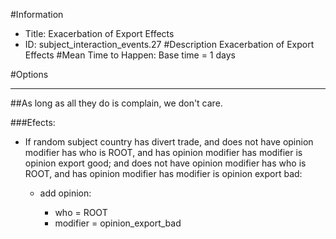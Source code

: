 #Information
 - Title: Exacerbation of Export Effects
 - ID: subject_interaction_events.27
#Description
Exacerbation of Export Effects
#Mean Time to Happen:
Base time = 1 days

#Options

___
##As long as all they do is complain, we don't care.

###Efects:<ul><li>If random subject country has divert trade, and does not have opinion modifier has who is ROOT, and has opinion modifier has modifier is opinion export good; and does not have opinion modifier has who is ROOT, and has opinion modifier has modifier is opinion export bad:</li><ul><li>add opinion:</li><ul><li>who = ROOT</li><li>modifier = opinion_export_bad</li></ul></ul></ul>
